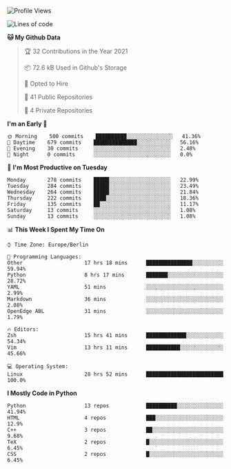 <!--START_SECTION:waka-->
![Profile Views](http://img.shields.io/badge/Profile%20Views-2-blue)

![Lines of code](https://img.shields.io/badge/From%20Hello%20World%20I%27ve%20Written-133647%20lines%20of%20code-blue)

**🐱 My Github Data** 

> 🏆 32 Contributions in the Year 2021
 > 
> 📦 72.6 kB Used in Github's Storage 
 > 
> 💼 Opted to Hire
 > 
> 📜 41 Public Repositories 
 > 
> 🔑 4 Private Repositories  
 > 
**I'm an Early 🐤** 

```text
🌞 Morning    500 commits    ██████████░░░░░░░░░░░░░░░   41.36% 
🌆 Daytime    679 commits    ██████████████░░░░░░░░░░░   56.16% 
🌃 Evening    30 commits     ░░░░░░░░░░░░░░░░░░░░░░░░░   2.48% 
🌙 Night      0 commits      ░░░░░░░░░░░░░░░░░░░░░░░░░   0.0%

```
📅 **I'm Most Productive on Tuesday** 

```text
Monday       278 commits    █████░░░░░░░░░░░░░░░░░░░░   22.99% 
Tuesday      284 commits    █████░░░░░░░░░░░░░░░░░░░░   23.49% 
Wednesday    264 commits    █████░░░░░░░░░░░░░░░░░░░░   21.84% 
Thursday     222 commits    ████░░░░░░░░░░░░░░░░░░░░░   18.36% 
Friday       135 commits    ██░░░░░░░░░░░░░░░░░░░░░░░   11.17% 
Saturday     13 commits     ░░░░░░░░░░░░░░░░░░░░░░░░░   1.08% 
Sunday       13 commits     ░░░░░░░░░░░░░░░░░░░░░░░░░   1.08%

```


📊 **This Week I Spent My Time On** 

```text
⌚︎ Time Zone: Europe/Berlin

💬 Programming Languages: 
Other                    17 hrs 18 mins      ███████████████░░░░░░░░░░   59.94% 
Python                   8 hrs 17 mins       ███████░░░░░░░░░░░░░░░░░░   28.72% 
YAML                     51 mins             ░░░░░░░░░░░░░░░░░░░░░░░░░   2.99% 
Markdown                 36 mins             ░░░░░░░░░░░░░░░░░░░░░░░░░   2.08% 
OpenEdge ABL             31 mins             ░░░░░░░░░░░░░░░░░░░░░░░░░   1.79%

🔥 Editors: 
Zsh                      15 hrs 41 mins      █████████████░░░░░░░░░░░░   54.34% 
Vim                      13 hrs 11 mins      ███████████░░░░░░░░░░░░░░   45.66%

💻 Operating System: 
Linux                    28 hrs 52 mins      █████████████████████████   100.0%

```

**I Mostly Code in Python** 

```text
Python                   13 repos            ██████████░░░░░░░░░░░░░░░   41.94% 
HTML                     4 repos             ███░░░░░░░░░░░░░░░░░░░░░░   12.9% 
C++                      3 repos             ██░░░░░░░░░░░░░░░░░░░░░░░   9.68% 
TeX                      2 repos             █░░░░░░░░░░░░░░░░░░░░░░░░   6.45% 
CSS                      2 repos             █░░░░░░░░░░░░░░░░░░░░░░░░   6.45%

```



<!--END_SECTION:waka-->
